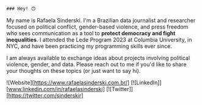 ```diff
### Hey! 🙃
```

My name is Rafaela Sinderski. I'm a Brazilian data journalist and researcher focused on political conflict, gender-based violence, and press freedom who sees communication as a tool to <b>protect democracy and fight inequalities</b>. I attended the Lede Program 2023 at Columbia University, in NYC, and have been practicing my programming skills ever since.

I am always available to exchange ideas about projects involving political violence, gender, and data. Please reach out to me if you'd like to share your thoughts on these topics (or just want to say hi).

![Website][https://www.rafaelasinderski.com.br/] [![LinkedIn]][www.linkedin.com/in/rafaelasinderski] [![Twitter]][https://twitter.com/sinderskir]

